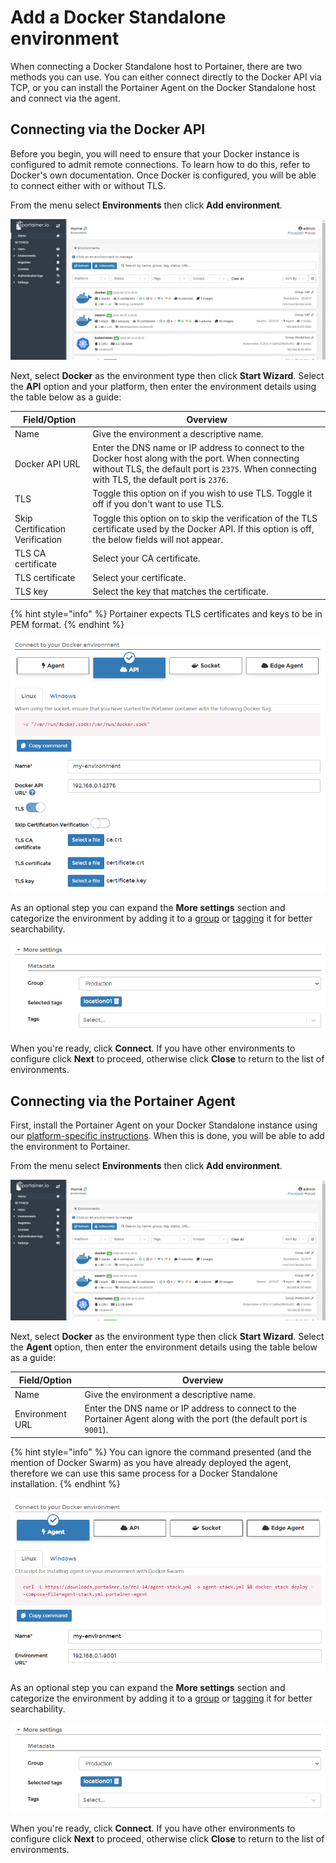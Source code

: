 # Add a Docker Standalone environment

When connecting a Docker Standalone host to Portainer, there are two methods you can use. You can either connect directly to the Docker API via TCP, or you can install the Portainer Agent on the Docker Standalone host and connect via the agent.

## Connecting via the Docker API

Before you begin, you will need to ensure that your Docker instance is configured to admit remote connections. To learn how to do this, refer to Docker's own documentation. Once Docker is configured, you will be able to connect either with or without TLS.

From the menu select **Environments** then click **Add environment**.

![](../../../.gitbook/assets/2.14-environments-add.gif)

Next, select **Docker** as the environment type then click **Start Wizard**. Select the **API** option and your platform, then enter the environment details using the table below as a guide:

| Field/Option                    | Overview                                                                                                                                                                                           |
| ------------------------------- | -------------------------------------------------------------------------------------------------------------------------------------------------------------------------------------------------- |
| Name                            | Give the environment a descriptive name.                                                                                                                                                           |
| Docker API URL                  | Enter the DNS name or IP address to connect to the Docker host along with the port. When connecting without TLS, the default port is `2375`. When connecting with TLS, the default port is `2376`. |
| TLS                             | Toggle this option on if you wish to use TLS. Toggle it off if you don't want to use TLS.                                                                                                          |
| Skip Certification Verification | Toggle this option on to skip the verification of the TLS certificate used by the Docker API. If this option is off, the below fields will not appear.                                             |
| TLS CA certificate              | Select your CA certificate.                                                                                                                                                                        |
| TLS certificate                 | Select your certificate.                                                                                                                                                                           |
| TLS key                         | Select the key that matches the certificate.                                                                                                                                                       |

{% hint style="info" %}
Portainer expects TLS certificates and keys to be in PEM format.
{% endhint %}

![](../../../.gitbook/assets/2.14-environments-add-docker-api.png)

As an optional step you can expand the **More settings** section and categorize the environment by adding it to a [group](../groups.md) or [tagging](../tags.md) it for better searchability.

![](../../../.gitbook/assets/2.14-environments-add-metadata.png)

When you're ready, click **Connect**. If you have other environments to configure click **Next** to proceed, otherwise click **Close** to return to the list of environments.

## Connecting via the Portainer Agent

First, install the Portainer Agent on your Docker Standalone instance using our [platform-specific instructions](../../../start/install/agent/docker/). When this is done, you will be able to add the environment to Portainer.

From the menu select **Environments** then click **Add environment**.

![](../../../.gitbook/assets/2.14-environments-add.gif)

Next, select **Docker** as the environment type then click **Start Wizard**. Select the **Agent** option, then enter the environment details using the table below as a guide:

| Field/Option    | Overview                                                                                                             |
| --------------- | -------------------------------------------------------------------------------------------------------------------- |
| Name            | Give the environment a descriptive name.                                                                             |
| Environment URL | Enter the DNS name or IP address to connect to the Portainer Agent along with the port (the default port is `9001`). |

{% hint style="info" %}
You can ignore the command presented (and the mention of Docker Swarm) as you have already deployed the agent, therefore we can use this same process for a Docker Standalone installation.
{% endhint %}

![](../../../.gitbook/assets/2.14-environments-add-docker-agent.png)

As an optional step you can expand the **More settings** section and categorize the environment by adding it to a [group](../groups.md) or [tagging](../tags.md) it for better searchability.

![](../../../.gitbook/assets/2.14-environments-add-metadata.png)

When you're ready, click **Connect**. If you have other environments to configure click **Next** to proceed, otherwise click **Close** to return to the list of environments.
